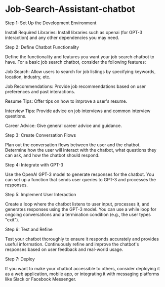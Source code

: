 # Job-Search-Assistant-chatbot


Step 1: Set Up the Development Environment

Install Required Libraries: Install libraries such as openai (for GPT-3 interaction) and any other dependencies you may need.


Step 2: Define Chatbot Functionality

Define the functionality and features you want your job search chatbot to have. For a basic job search chatbot, consider the following features:

Job Search: Allow users to search for job listings by specifying keywords, location, industry, etc.

Job Recommendations: Provide job recommendations based on user preferences and past interactions.

Resume Tips: Offer tips on how to improve a user's resume.

Interview Tips: Provide advice on job interviews and common interview questions.

Career Advice: Give general career advice and guidance.

Step 3: Create Conversation Flows

Plan out the conversation flows between the user and the chatbot. Determine how the user will interact with the chatbot, what questions they can ask, and how the chatbot should respond.

Step 4: Integrate with GPT-3

Use the OpenAI GPT-3 model to generate responses for the chatbot. You can set up a function that sends user queries to GPT-3 and processes the responses.

Step 5: Implement User Interaction

Create a loop where the chatbot listens to user input, processes it, and generates responses using the GPT-3 model. You can use a while loop for ongoing conversations and a termination condition (e.g., the user types "exit").

Step 6: Test and Refine

Test your chatbot thoroughly to ensure it responds accurately and provides useful information. Continuously refine and improve the chatbot's responses based on user feedback and real-world usage.

Step 7: Deploy 

If you want to make your chatbot accessible to others, consider deploying it as a web application, mobile app, or integrating it with messaging platforms like Slack or Facebook Messenger.

